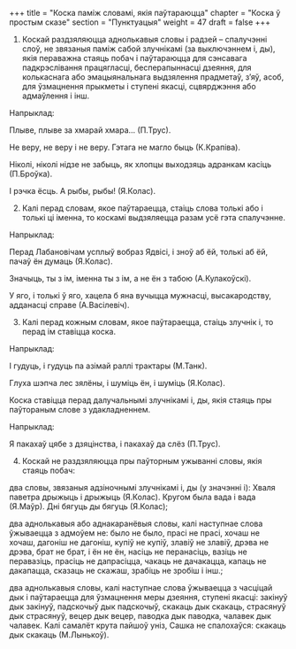 +++
title = "Коска паміж словамі, якія паўтараюцца"
chapter = "Коска ў простым сказе"
section = "Пунктуацыя"
weight = 47
draft = false
+++

1. Коскай раздзяляюцца аднолькавыя словы і радзей – спалучэнні слоў, не звязаныя паміж сабой злучнікамі (за выключэннем і, ды), якія пераважна стаяць побач і паўтараюцца для сэнсавага падкрэслівання працягласці, бесперапыннасці дзеяння, для колькаснага або эмацыянальнага выдзялення прадметаў, з’яў, асоб, для ўзмацнення прыкметы і ступені якасці, сцвярджэння або адмаўлення і інш.

 

Напрыклад:

Плыве, плыве за хмарай хмара... (П.Трус).

Не веру, не веру і не веру. Гэтага не магло быць (К.Крапіва).

Ніколі, ніколі нідзе не забыць, як хлопцы выходзяць адранкам касіць (П.Броўка).

І рэчка ёсць. А рыбы, рыбы! (Я.Колас).

 

2. Калі перад словам, якое паўтараецца, стаіць слова толькі або і толькі ці іменна, то коскамі выдзяляецца разам усё гэта спалучэнне.

 

Напрыклад:

Перад Лабановічам усплыў вобраз Ядвісі, і зноў аб ёй, толькі аб ёй, пачаў ён думаць (Я.Колас).

Значыць, ты з ім, іменна ты з ім, а не ён з табою (А.Кулакоўскі).

У яго, і толькі ў яго, хацела б яна вучыцца мужнасці, высакародству, адданасці справе (А.Васілевіч).

 

3. Калі перад кожным словам, якое паўтараецца, стаіць злучнік і, то перад ім ставіцца коска.

 

Напрыклад:

І гудуць, і гудуць па азімай раллі трактары (М.Танк).

Глуха шэпча лес зялёны, і шуміць ён, і шуміць (Я.Колас).

 

Коска ставіцца перад далучальнымі злучнікамі і, ды, якія стаяць пры паўтораным слове з удакладненнем.

 

Напрыклад:

Я пакахаў цябе з дзяцінства, і пакахаў да слёз (П.Трус).

 

4. Коскай не раздзяляюцца пры паўторным ужыванні словы, якія стаяць побач:

два словы, звязаныя адзіночнымі злучнікамі і, ды (у значэнні і): Хваля паветра дрыжыць і дрыжыць (Я.Колас). Кругом была вада і вада (Я.Маўр). Дні бягуць ды бягуць (Я.Колас);

два аднолькавыя або аднакаранёвыя словы, калі наступнае слова ўжываецца з адмоўем не: было не было, прасі не прасі, хочаш не хочаш, дагоніш не дагоніш, купіў не купіў, злавіў не злавіў, дрэва не дрэва, брат не брат, і ён не ён, насіць не перанасіць, вазіць не перавазіць, прасіць не дапрасіцца, чакаць не дачакацца, капаць не дакапацца, сказаць не скажаш, зрабіць не зробіш і інш.;

два аднолькавыя словы, калі наступнае слова ўжываецца з часціцай дык і паўтараецца для ўзмацнення меры дзеяння, ступені якасці: закінуў дык закінуў, падскочыў дык падскочыў, скакаць дык скакаць, страсянуў дык страсянуў, вецер дык вецер, паводка дык паводка, чалавек дык чалавек. Калі самалёт крута пайшоў уніз, Сашка не спалохаўся: скакаць дык скакаць (М.Лынькоў).

